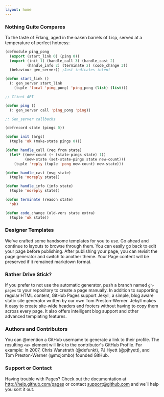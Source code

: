 ```yaml
---
layout: home
---
```

### Nothing Quite Compares

To the taste of Erlang, aged in the oaken barrels of Lisp, served at a
temperature of perfect hotness:

```lisp
(defmodule ping_pong
  (export (start_link 0) (ping 0))
  (export (init 1) (handle_call 3) (handle_cast 2)
          (handle_info 2) (terminate 2) (code_change 3))
  (behaviour gen_server)) ;Just indicates intent

(defun start_link ()
  (: gen_server start_link
    (tuple 'local 'ping_pong) 'ping_pong (list) (list)))

;; Client API

(defun ping ()
  (: gen_server call 'ping_pong 'ping))

;; Gen_server callbacks

(defrecord state (pings 0))

(defun init (args)
  (tuple 'ok (make-state pings 0)))

(defun handle_call (req from state)
  (let* ((new-count (+ (state-pings state) 1))
         (new-state (set-state-pings state new-count)))
    (tuple 'reply (tuple 'pong new-count) new-state)))

(defun handle_cast (msg state)
  (tuple 'noreply state))

(defun handle_info (info state)
  (tuple 'noreply state))

(defun terminate (reason state)
  'ok)

(defun code_change (old-vers state extra)
  (tuple 'ok state))
```

### Designer Templates
We've crafted some handsome templates for you to use. Go ahead and continue to
layouts to browse through them. You can easily go back to edit your page before
publishing. After publishing your page, you can revisit the page generator and
switch to another theme. Your Page content will be preserved if it remained
markdown format.

### Rather Drive Stick?
If you prefer to not use the automatic generator, push a branch named
`gh-pages` to your repository to create a page manually. In addition to
supporting regular HTML content, GitHub Pages support Jekyll, a simple, blog
aware static site generator written by our own Tom Preston-Werner. Jekyll makes
it easy to create site-wide headers and footers without having to copy them
across every page. It also offers intelligent blog support and other advanced
templating features.

### Authors and Contributors
You can @mention a GitHub username to generate a link to their profile. The
resulting `<a>` element will link to the contributor's GitHub Profile. For
example: In 2007, Chris Wanstrath (@defunkt), PJ Hyett (@pjhyett), and Tom
Preston-Werner (@mojombo) founded GitHub.

### Support or Contact
Having trouble with Pages? Check out the documentation at
http://help.github.com/pages or contact support@github.com and we’ll help you
sort it out.
